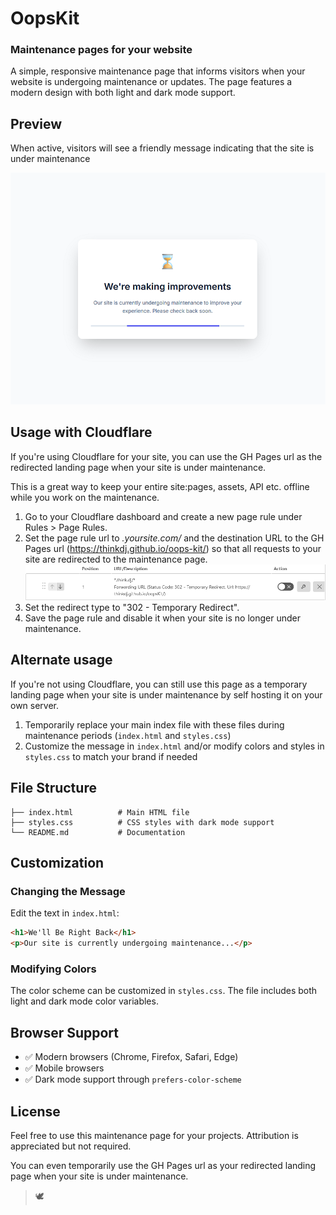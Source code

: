 # OopsKit

### Maintenance pages for your website

A simple, responsive maintenance page that informs visitors when your website is undergoing maintenance or updates. The page features a modern design with both light and dark mode support.

## Preview

When active, visitors will see a friendly message indicating that the site is under maintenance

![Page preview](./assets/preview.png)


## Usage with Cloudflare

If you're using Cloudflare for your site, you can use the GH Pages url as the redirected landing page when your site is under maintenance.

This is a great way to keep your entire site:pages, assets, API etc. offline while you work on the maintenance.

1. Go to your Cloudflare dashboard and create a new page rule under Rules > Page Rules.
2. Set the page rule url to *.yoursite.com/* and the destination URL to the GH Pages url (https://thinkdj.github.io/oops-kit/) so that all requests to your site are redirected to the maintenance page. 
![Cloudflare Page Rule](./assets/cloudflare_pagerule.png)
3. Set the redirect type to "302 - Temporary Redirect".
4. Save the page rule and disable it when your site is no longer under maintenance.

## Alternate usage

If you're not using Cloudflare, you can still use this page as a temporary landing page when your site is under maintenance by self hosting it on your own server.

1. Temporarily replace your main index file with these files during maintenance periods (`index.html` and `styles.css`)
2. Customize the message in `index.html` and/or modify colors and styles in `styles.css` to match your brand if needed

## File Structure

```
├── index.html          # Main HTML file
├── styles.css          # CSS styles with dark mode support
└── README.md           # Documentation
```

## Customization

### Changing the Message

Edit the text in `index.html`:

```html
<h1>We'll Be Right Back</h1>
<p>Our site is currently undergoing maintenance...</p>
```

### Modifying Colors

The color scheme can be customized in `styles.css`. The file includes both light and dark mode color variables.

## Browser Support

- ✅ Modern browsers (Chrome, Firefox, Safari, Edge)
- ✅ Mobile browsers
- ✅ Dark mode support through `prefers-color-scheme`

## License

Feel free to use this maintenance page for your projects. Attribution is appreciated but not required.

You can even temporarily use the GH Pages url as your redirected landing page when your site is under maintenance.


> 🕊️
